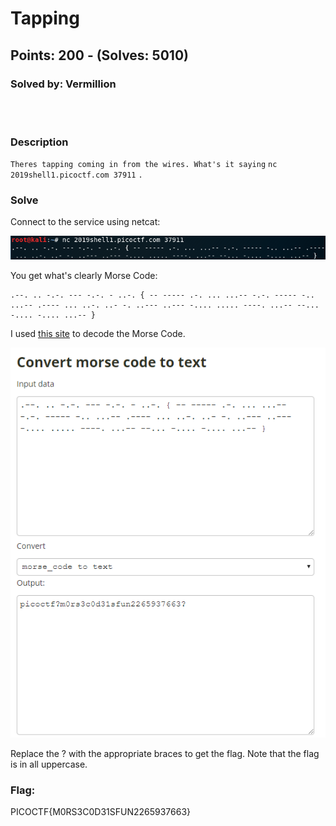# Tapping
## Points: 200 - (Solves: 5010)
### Solved by: Vermillion
<br></br>
### Description

`Theres tapping coming in from the wires. What's it saying` `nc 2019shell1.picoctf.com 37911` `.`

### Solve

Connect to the service using netcat:

![](/Images/2019/picoCTF/tappingnetcat.PNG)

You get what's clearly Morse Code:
```
.--. .. -.-. --- -.-. - ..-. { -- ----- .-. ... ...-- -.-. ----- -.. ...-- .---- ... ..-. ..- -. ..--- ..--- -.... ..... ----. ...-- --... -.... -.... ...-- }
```

I used [this site](https://www.dcode.fr/morse-code) to decode the Morse Code.

![](/Images/2019/picoCTF/tappingdecode.PNG)

Replace the ? with the appropriate braces to get the flag. Note that the flag is in all uppercase.

### Flag:
PICOCTF{M0RS3C0D31SFUN2265937663}
